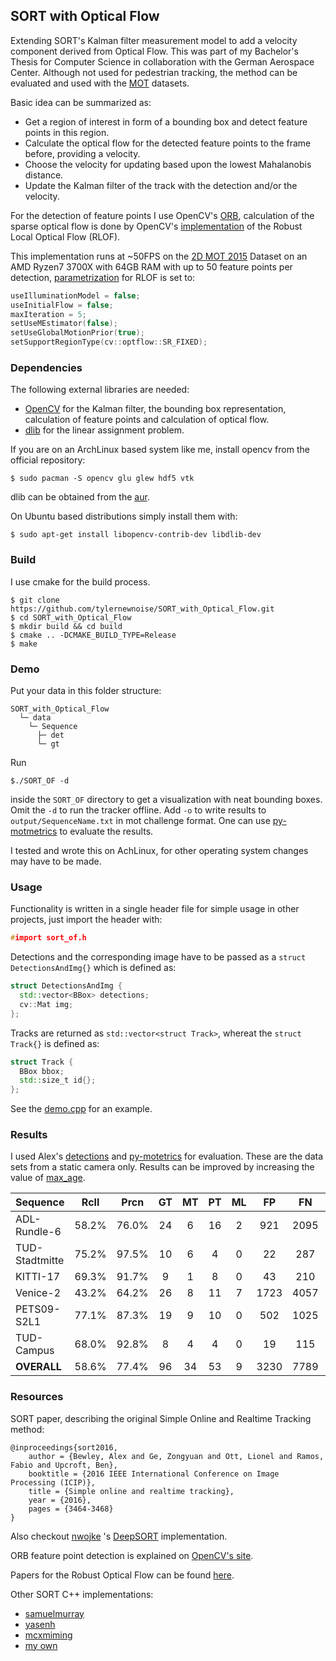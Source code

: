 ## SORT with Optical Flow

Extending SORT's Kalman filter measurement model to add a velocity component 
derived from Optical Flow. This was part of my Bachelor's Thesis for Computer
Science in collaboration with the German Aerospace Center. Although not used for
pedestrian tracking, the method can be evaluated and used with the 
[MOT](https://motchallenge.net) datasets.

Basic idea can be summarized as:
- Get a region of interest in form of a bounding box and detect feature points
  in this region.
- Calculate the optical flow for the detected feature points to the frame 
  before, providing a velocity.
- Choose the velocity for updating based upon the lowest Mahalanobis distance.
- Update the Kalman filter of the track with the detection and/or the velocity.

For the detection of feature points I use OpenCV's 
[ORB](https://docs.opencv.org/4.5.0/db/d95/classcv_1_1ORB.html), calculation of
the sparse optical flow is done by OpenCV's 
[implementation](https://docs.opencv.org/4.5.0/d2/d84/group__optflow.html#ga32ba4b0f6a21684d99d45f6bc470f480)
of the Robust Local Optical Flow (RLOF).

This implementation runs at ~50FPS on the
[2D MOT 2015](https://motchallenge.net/data/2D_MOT_2015/) Dataset on an AMD 
Ryzen7 3700X with 64GB RAM with up to 50 feature points per detection,
[parametrization](https://docs.opencv.org/4.5.0/d4/d91/classcv_1_1optflow_1_1RLOFOpticalFlowParameter.html)
for RLOF is set to:
```C++
useIlluminationModel = false;
useInitialFlow = false;
maxIteration = 5;
setUseMEstimator(false);
setUseGlobalMotionPrior(true);
setSupportRegionType(cv::optflow::SR_FIXED);
```

### Dependencies

The following external libraries are needed:
- [OpenCV](https://www.opencv.org) for the Kalman filter, the bounding box 
  representation, calculation of feature points and calculation of optical 
  flow.
- [dlib](http://www.dlib.net) for the linear assignment problem.

If you are on an ArchLinux based system like me, install opencv from the
official repository:
```
$ sudo pacman -S opencv glu glew hdf5 vtk
```
dlib can be obtained from the [aur](https://aur.archlinux.org/packages/dlib/).

On Ubuntu based distributions simply install them with:
```
$ sudo apt-get install libopencv-contrib-dev libdlib-dev
```

### Build

I use cmake for the build process.

```
$ git clone https://github.com/tylernewnoise/SORT_with_Optical_Flow.git
$ cd SORT_with_Optical_Flow
$ mkdir build && cd build
$ cmake .. -DCMAKE_BUILD_TYPE=Release
$ make
```

### Demo

Put your data in this folder structure:
```
SORT_with_Optical_Flow
  └─ data
    └─ Sequence
      ├─ det
      └─ gt
```
Run
```
$./SORT_OF -d
```
inside the ``SORT_OF`` directory to get a visualization with neat bounding 
boxes. Omit the ``-d`` to run the tracker offline. Add ``-o`` to write results
to ``output/SequenceName.txt`` in mot challenge format. One can use 
[py-motmetrics](https://github.com/cheind/py-motmetrics) to evaluate the 
results.

I tested and wrote this on AchLinux, for other operating system changes may
have to be made.

### Usage

Functionality is written in a single header file for simple usage in other 
projects, just import the header with:
```C++
#import sort_of.h

```
Detections and the corresponding image have to be passed as a 
``struct DetectionsAndImg{}`` which is defined as:
```c++
struct DetectionsAndImg {
  std::vector<BBox> detections;
  cv::Mat img;
};
```
Tracks are returned as ``std::vector<struct Track>``, whereat the 
``struct Track{}`` is defined as:
```c++
struct Track {
  BBox bbox;
  std::size_t id{};
};
```
See the 
[demo.cpp](https://github.com/tylernewnoise/SORT_with_Optical_Flow/blob/main/src/demo.cpp#L133)
for an example.

### Results

I used Alex's [detections](https://github.com/abewley/sort/tree/master/data/train)
and [py-motetrics](https://github.com/cheind/py-motmetrics) for evaluation.
These are the data sets from a static camera only. Results can be improved by
increasing the value of 
[max_age](https://github.com/tylernewnoise/SORT_with_Optical_Flow/blob/main/src/demo.cpp#L129).

Sequence       | Rcll  |  Prcn |  GT |  MT | PT |   ML |   FP |   FN | IDs |   FM | MOTA  |  MOTP
-------------- |:-----:|:-----:|:---:|:---:|:---:|:---:|:----:|:----:|:---:|:----:|:-----:|:------
ADL-Rundle-6   | 58.2% | 76.0% |  24 |   6 |  16 |   2 |  921 | 2095 |  67 |  102 | 38.5% | 74.7%
TUD-Stadtmitte | 75.2% | 97.5% |  10 |   6 |   4 |   0 |   22 |  287 |  10 |   16 | 72.4% | 75.3%
KITTI-17       | 69.3% | 91.7% |   9 |   1 |   8 |   0 |   43 |  210 |   8 |   17 | 61.8% | 71.8%
Venice-2       | 43.2% | 64.2% |  26 |   8 |  11 |   7 | 1723 | 4057 |  61 |  115 | 18.2% | 73.6%
PETS09-S2L1    | 77.1% | 87.3% |  19 |   9 |  10 |   0 |  502 | 1025 |  96 |  184 | 63.7% | 67.8%
TUD-Campus     | 68.0% | 92.8% |   8 |   4 |   4 |   0 |   19 |  115 |   5 |   13 | 61.3% | 73.6%
**OVERALL**    | 58.6% | 77.4% |  96 |  34 |  53 |   9 | 3230 | 7789 | 247 |  447 | 40.2% | 72.1%

### Resources

SORT paper, describing the original Simple Online and Realtime Tracking method:

```
@inproceedings{sort2016,
    author = {Bewley, Alex and Ge, Zongyuan and Ott, Lionel and Ramos, Fabio and Upcroft, Ben},
    booktitle = {2016 IEEE International Conference on Image Processing (ICIP)},
    title = {Simple online and realtime tracking},
    year = {2016},
    pages = {3464-3468}
}
```
Also checkout [nwojke](https://github.com/nwojke) 's
[DeepSORT](https://github.com/nwojke/deepsort) implementation.

ORB feature point detection is explained on 
[OpenCV's site](https://docs.opencv.org/4.5.0/d1/d89/tutorial_py_orb.html).

Papers for the Robust Optical Flow can be found 
[here](https://www.nue.tu-berlin.de/menue/forschung/forschungsgebiete/multimedia_analyse_und_verarbeitung/rlof00/).

Other SORT C++ implementations:
- [samuelmurray](https://github.com/samuelmurray/tracking-by-detection)
- [yasenh](https://github.com/yasenh/sort-cpp)
- [mcxmiming](https://github.com/mcximing/sort-cpp)
- [my own](https://github.com/tylernewnoise/sort_in_cpp)
